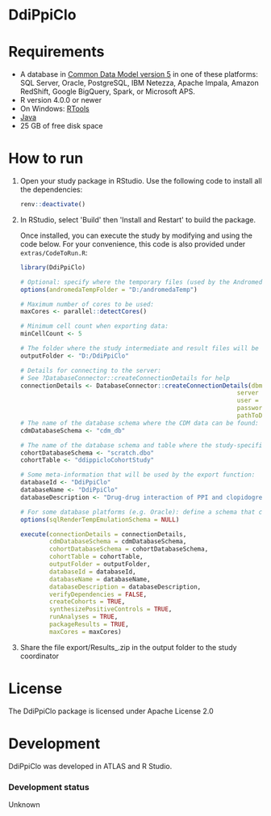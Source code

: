 DdiPpiClo
==============================


Requirements
============

- A database in [Common Data Model version 5](https://ohdsi.github.io/CommonDataModel/) in one of these platforms: SQL Server, Oracle, PostgreSQL, IBM Netezza, Apache Impala, Amazon RedShift, Google BigQuery, Spark, or Microsoft APS.
- R version 4.0.0 or newer
- On Windows: [RTools](http://cran.r-project.org/bin/windows/Rtools/)
- [Java](http://java.com)
- 25 GB of free disk space

How to run
==========
1. Open your study package in RStudio. Use the following code to install all the dependencies:

    ```r
    renv::deactivate()
    ```

2. In RStudio, select 'Build' then 'Install and Restart' to build the package.

   Once installed, you can execute the study by modifying and using the code below. For your convenience, this code is also provided under `extras/CodeToRun.R`:

    ```r
    library(DdiPpiClo)

    # Optional: specify where the temporary files (used by the Andromeda package) will be created:
    options(andromedaTempFolder = "D:/andromedaTemp")
	
    # Maximum number of cores to be used:
    maxCores <- parallel::detectCores()
	
    # Minimum cell count when exporting data:
    minCellCount <- 5
	
    # The folder where the study intermediate and result files will be written:
    outputFolder <- "D:/DdiPpiClo"
	
    # Details for connecting to the server:
    # See ?DatabaseConnector::createConnectionDetails for help
    connectionDetails <- DatabaseConnector::createConnectionDetails(dbms = "sql server",
                                                                server = Sys.getenv("server"),
                                                                user = Sys.getenv("user"),
                                                                password = Sys.getenv("password"),
                                                                pathToDriver = "D:/pathToDriver")
    # The name of the database schema where the CDM data can be found:
    cdmDatabaseSchema <- "cdm_db"

    # The name of the database schema and table where the study-specific cohorts will be instantiated:
    cohortDatabaseSchema <- "scratch.dbo"
    cohortTable <- "ddippicloCohortStudy"

    # Some meta-information that will be used by the export function:
    databaseId <- "DdiPpiClo"
    databaseName <- "DdiPpiClo"
    databaseDescription <- "Drug-drug interaction of PPI and clopidogrel"

    # For some database platforms (e.g. Oracle): define a schema that can be used to emulate temp tables:
    options(sqlRenderTempEmulationSchema = NULL)

    execute(connectionDetails = connectionDetails,
            cdmDatabaseSchema = cdmDatabaseSchema,
            cohortDatabaseSchema = cohortDatabaseSchema,
            cohortTable = cohortTable,
            outputFolder = outputFolder,
            databaseId = databaseId,
            databaseName = databaseName,
            databaseDescription = databaseDescription,
            verifyDependencies = FALSE,
            createCohorts = TRUE,
            synthesizePositiveControls = TRUE,
            runAnalyses = TRUE,
            packageResults = TRUE,
            maxCores = maxCores)
    ```

3. Share the file export/Results_<DatabaseId>.zip in the output folder to the study coordinator

License
=======
The DdiPpiClo package is licensed under Apache License 2.0

Development
===========
DdiPpiClo was developed in ATLAS and R Studio.

### Development status

Unknown
